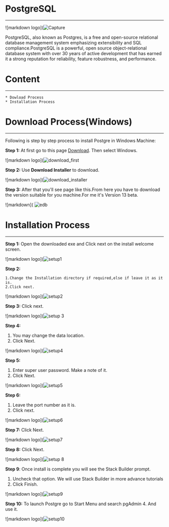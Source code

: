 # PostgreSQL
---

![markdown logo](![Capture](https://user-images.githubusercontent.com/69482271/90494423-4f80a980-e165-11ea-81a6-043bf78aa949.PNG)



PostgreSQL, also known as Postgres, is a free and open-source relational database management system emphasizing extensibility and SQL compliance.PostgreSQL is a powerful, open source object-relational database system with over 30 years of active development that has earned it a strong reputation for reliability, feature robustness, and performance.



# Content
---
    * Dowload Process
    * Installation Process



# Download Process(Windows)
---
Following is step by step process to install Postgre in Windows Machine:

__Step 1:__ At first go to this page [Download](https://www.postgresql.org/download/ "Download"). Then select Windows.

![markdown logo](![download_first](https://user-images.githubusercontent.com/69482271/90490310-4c36ef00-e160-11ea-9913-a1fd4082519f.png)



__Step 2:__ Use __Download Installer__ to download.

![markdown logo](![download_installer](https://user-images.githubusercontent.com/69482271/90490611-a041d380-e160-11ea-83cf-cfbf7b09ced3.png)



__Step 3:__ After that you'll see page like this.From here you have to download the version suitable for you machine.For me it's Version 13 beta.

![markdown](
![edb](https://user-images.githubusercontent.com/69482271/90491043-3544cc80-e161-11ea-9e43-a366ac90886b.png)





# Installation Process
---
__Step 1:__ Open the downloaded exe and Click next on the install welcome screen.

![markdown logo](![setup1](https://user-images.githubusercontent.com/69482271/90491617-fa8f6400-e161-11ea-9554-b182e36ef64c.png)



__Step 2:__
<!--OL-->
    1.Change the Installation directory if required,else if leave it as it is.
    2.Click next.

![markdown logo](![setup2](https://user-images.githubusercontent.com/69482271/90492123-a2a52d00-e162-11ea-9597-40d164b6f80b.png)



__Step 3:__ Click next.
 
![markdown logo](![setup 3](https://user-images.githubusercontent.com/69482271/90492337-e5670500-e162-11ea-9866-569b99e57302.png)



__Step 4:__
   
   1. You may change the data location.
   2. Click Next.

![markdown logo](![setup4](https://user-images.githubusercontent.com/69482271/90492429-ff084c80-e162-11ea-99dc-806c9408367b.png)



__Step 5:__
  1. Enter super user password. Make a note of it.
  2. Click Next.

![markdown logo](![setup5](https://user-images.githubusercontent.com/69482271/90492834-6faf6900-e163-11ea-86ab-a9c21b592a20.png)



__Step 6:__
  1. Leave the port number as it is.
  2. Click next.

![markdown logo](![setup6](https://user-images.githubusercontent.com/69482271/90492961-9b325380-e163-11ea-8466-4588d26d9c4d.png)



__Step 7:__ Click Next.

![markdown logo](![setup7](https://user-images.githubusercontent.com/69482271/90493168-d3d22d00-e163-11ea-9a49-e182ee7153e0.png)



__Step 8:__ Click Next.

![markdown logo](![setup 8](https://user-images.githubusercontent.com/69482271/90493287-00864480-e164-11ea-90e2-331d89022cd4.png)



__Step 9__: Once install is complete you will see the Stack Builder prompt.
   1. Uncheck that option. We will use Stack Builder   in more advance tutorials
   2. Click Finish.

![markdown logo](![setup9](https://user-images.githubusercontent.com/69482271/90493579-59ee7380-e164-11ea-8a1c-80d180bc7606.png)



__Step 10:__ To launch Postgre go to Start Menu and search pgAdmin 4. And use it.

![markdown logo](![setup10](https://user-images.githubusercontent.com/69482271/90493808-a3d75980-e164-11ea-8840-d52f936b92e9.png)







